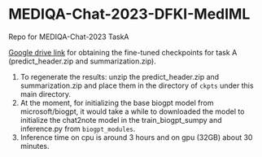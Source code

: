 # MEDIQA-Chat-2023-DFKI-MedIML
Repo for MEDIQA-Chat-2023 TaskA

[Google drive link](https://drive.google.com/drive/folders/1soKGJLSmqZAvXK1fNTYJpS2U1xaKRANd?usp=sharing) for obtaining the fine-tuned checkpoints for task A (predict_header.zip and summarization.zip).

1. To regenerate the results: unzip the predict_header.zip and summarization.zip and place them in the directory of `ckpts` under this main directory. 
2. At the moment, for initializing the base biogpt model from microsoft/biogpt, it would take a while to downloaded the model to initialize the chat2note model in the train_biogpt_sumpy and inference.py from `biogpt_modules`. 
3. Inference time on cpu is around 3 hours and on gpu (32GB) about 30 minutes. 

